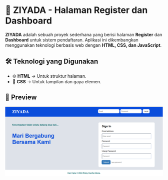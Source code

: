 # 🚀 ZIYADA - Halaman Register dan Dashboard

**ZIYADA** adalah sebuah proyek sederhana yang berisi halaman **Register** dan **Dashboard** untuk sistem pendaftaran. Aplikasi ini dikembangkan menggunakan teknologi berbasis web dengan **HTML, CSS, dan JavaScript**.  

## 🛠️ Teknologi yang Digunakan  
- 🌐 **HTML** → Untuk struktur halaman.  
- 🎨 **CSS** → Untuk tampilan dan gaya elemen.  

## 📂 Preview
![Preview Tampilan](https://github.com/Rizkyhanifaa/Desain-Pemrograman-WEB-Tugas-CPMK-1/blob/main/ziyada/preview.png?raw=true)
